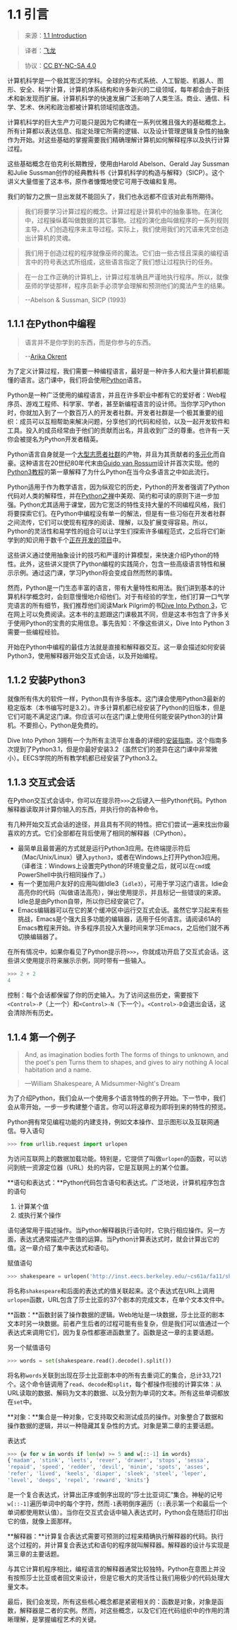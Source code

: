# 1.1 引言

> 来源：[1.1   Introduction](http://www-inst.eecs.berkeley.edu/~cs61a/sp12/book/functions.html#id1)

> 译者：[飞龙](https://github.com/wizardforcel)

> 协议：[CC BY-NC-SA 4.0](http://creativecommons.org/licenses/by-nc-sa/4.0/)

计算机科学是一个极其宽泛的学科。全球的分布式系统、人工智能、机器人、图形、安全、科学计算，计算机体系结构和许多新兴的二级领域，每年都会由于新技术和新发现而扩展。计算机科学的快速发展广泛影响了人类生活。商业、通信、科学、艺术、休闲和政治都被计算机领域彻底改造。

计算机科学的巨大生产力可能只是因为它构建在一系列优雅且强大的基础概念上。所有计算都以表达信息、指定处理它所需的逻辑、以及设计管理逻辑复杂性的抽象作为开始。对这些基础的掌握需要我们精确理解计算机如何解释程序以及执行计算过程。

这些基础概念在伯克利长期教授，使用由Harold Abelson、Gerald Jay Sussman和Julie Sussman创作的经典教科书《计算机科学的构造与解释》（SICP）。这个讲义大量借鉴了这本书，原作者慷慨地使它可用于改编和复用。

我们的智力之旅一旦出发就不能回头了，我们也永远都不应该对此有所期待。

> 我们将要学习计算过程的概念。计算过程是计算机中的抽象事物。在演化中，过程操纵着叫做数据的其它事物。过程的演化由叫做程序的一系列规则主导。人们创造程序来主导过程。实际上，我们使用我们的咒语来凭空创造出计算机的灵魂。

> 我们用于创造过程的程序就像巫师的魔法。它们由一些古怪且深奥的编程语言中的符号表达式所组成，这些语言指定了我们想让过程执行的任务。

> 在一台工作正确的计算机上，计算过程准确且严谨地执行程序。所以，就像巫师的学徒那样，程序员新手必须学会理解和预测他们的魔法产生的结果。

> --Abelson & Sussman, SICP (1993)

## 1.1.1 在Python中编程

> 语言并不是你学到的东西，而是你参与的东西。

> --[Arika Okrent](http://arikaokrent.com/)

为了定义计算过程，我们需要一种编程语言，最好是一种许多人和大量计算机都能懂的语言。这门课中，我们将会使用[Python](http://docs.python.org/py3k/)语言。

Python是一种广泛使用的编程语言，并且在许多职业中都有它的爱好者：Web程序员、游戏工程师、科学家、学者，甚至新编程语言的设计师。当你学习Python时，你就加入到了一个数百万人的开发者社群。开发者社群是一个极其重要的组织：成员可以互相帮助来解决问题，分享他们的代码和经验，以及一起开发软件和工具。投入的成员经常由于他们的贡献而出名，并且收到广泛的尊重。也许有一天你会被提名为Python开发者精英。

Python语言自身就是一个[大型志愿者社群](http://www.python.org/psf/members/)的产物，并且为其贡献者的[多元化](http://python.org/community/diversity/)而自豪。这种语言在20世纪80年代末由[Guido van Rossum](http://en.wikipedia.org/wiki/Guido_van_Rossum)设计并首次实现。他的[Python3教程](http://docs.python.org/py3k/tutorial/appetite.html)的第一章解释了为什么Python在当今众多语言之中如此流行。

Python适用于作为教学语言，因为纵观它的历史，Python的开发者强调了Python代码对人类的解释性，并在[Python之禅](http://www.python.org/dev/peps/pep-0020/)中美观、简约和可读的原则下进一步加强。Python尤其适用于课堂，因为它宽泛的特性支持大量的不同编程风格，我们将要探索它们。在Python中编程没有单一的解法，但是有一些习俗在开发者社群之间流传，它们可以使现有程序的阅读、理解，以及扩展变得容易。所以，Python的灵活性和易学性的组合可以让学生们探索许多编程范式，之后将它们新学到的知识用于数千个[正在开发的项目](http://pypi.python.org/pypi)中。

这些讲义通过使用抽象设计的技巧和严谨的计算模型，来快速介绍Python的特性。此外，这些讲义提供了Python编程的实践简介，包含一些高级语言特性和展示示例。通过这门课，学习Python将会变成自然而然的事情。

然而，Python是一门生态丰富的语言，带有大量特性和用法。我们讲到基本的计算机科学概念时，会刻意慢慢地介绍他们。对于有经验的学生，他们打算一口气学完语言的所有细节，我们推荐他们阅读Mark Pilgrim的书[Dive Into Python 3](http://diveintopython3.ep.io/)，它在网上可以免费阅读。这本书的主题跟这门课极其不同，但是这本书包含了许多关于使用Python的宝贵的实用信息。事先告知：不像这些讲义，Dive Into Python 3需要一些编程经验。

开始在Python中编程的最佳方法就是直接和解释器交互。这一章会描述如何安装Python3，使用解释器开始交互式会话，以及开始编程。

## 1.1.2 安装Python3

就像所有伟大的软件一样，Python具有许多版本。这门课会使用Python3最新的稳定版本（本书编写时是3.2）。许多计算机都已经安装了Python的旧版本，但是它们可能不满足这门课。你应该可以在这门课上使用任何能安装Python3的计算机。不要担心，Python是免费的。

Dive Into Python 3拥有一个为所有主流平台准备的详细的[安装指南](http://diveintopython3.ep.io/installing-python.html)。这个指南多次提到了Python3.1，但是你最好安装3.2（虽然它们的差异在这门课中非常微小）。EECS学院的所有教学机都已经安装了Python3.2。

## 1.1.3 交互式会话

在Python交互式会话中，你可以在提示符`>>>`之后键入一些Python代码。Python解释器读取并计算你输入的东西，并执行你的各种命令。

有几种开始交互式会话的途径，并且具有不同的特性。把它们尝试一遍来找出你最喜欢的方式。它们全部都在背后使用了相同的解释器（CPython）。

+ 最简单且最普遍的方式就是运行Python3应用。在终端提示符后（Mac/Unix/Linux）键入`python3`，或者在Windows上打开Python3应用。（译者注：Windows上设置完Python的环境变量之后，就可以在`cmd`或PowerShell中执行相同操作了。）
+ 有一个更加用户友好的应用叫做Idle3（`idle3`），可用于学习这门语言。Idie会高亮你的代码（叫做语法高亮），弹出使用提示，并且标记一些错误的来源。Idle总是由Python自带，所以你已经安装它了。
+ Emacs编辑器可以在它的某个缓冲区中运行交互式会话。虽然它学习起来有些挑战，Emacs是个强大且多功能的编辑器，适用于任何语言。请阅读61A的Emacs教程来开始。许多程序员投入大量时间来学习Emacs，之后他们就不再切换编辑器了。

在所有情况中，如果你看见了Python提示符`>>>`，你就成功开启了交互式会话。这些讲义使用提示符来展示示例，同时带有一些输入。

```py
>>> 2 + 2
4
```

控制：每个会话都保留了你的历史输入。为了访问这些历史，需要按下`<Control>-P`（上一个）和`<Control>-N`（下一个）。`<Control>-D`会退出会话，这会清除所有历史。

## 1.1.4 第一个例子

> And, as imagination bodies forth
> The forms of things to unknown, and the poet's pen
> Turns them to shapes, and gives to airy nothing
> A local habitation and a name.

> —William Shakespeare, A Midsummer-Night's Dream

为了介绍Python，我们会从一个使用多个语言特性的例子开始。下一节中，我们会从零开始，一步一步构建整个语言。你可以将这章视为即将到来的特性的预览。

Python拥有常见编程功能的内建支持，例如文本操作、显示图形以及互联网通信。导入语句

```py
>>> from urllib.request import urlopen
```

为访问互联网上的数据加载功能。特别是，它提供了叫做`urlopen`的函数，可以访问到统一资源定位器（URL）处的内容，它是互联网上的某个位置。

**语句和表达式：**Python代码包含语句和表达式。广泛地说，计算机程序包含的语句

1.  计算某个值
2.  或执行某个操作

语句通常用于描述操作。当Python解释器执行语句时，它执行相应操作。另一方面，表达式通常描述产生值的运算。当Python计算表达式时，就会计算出它的值。这一章介绍了集中表达式和语句。

赋值语句

```py
>>> shakespeare = urlopen('http://inst.eecs.berkeley.edu/~cs61a/fa11/shakespeare.txt')
```

将名称`shakespeare`和后面的表达式的值关联起来。这个表达式在URL上调用`urlopen`函数，URL包含了莎士比亚的37个剧本的完成文本，在单个文本文件中。

**函数：**函数封装了操作数据的逻辑。Web地址是一块数据，莎士比亚的剧本文本时另一块数据。前者产生后者的过程可能有些复杂，但是我们可以值通过一个表达式来调用它们，因为复杂性都塞进函数里了。函数是这一章的主要话题。

另一个赋值语句

```py
>>> words = set(shakespeare.read().decode().split())
```

将名称`words`关联到出现在莎士比亚剧本中的所有去重词汇的集合，总计33,721个。这个命令链调用了`read`、`decode`和`split`，每个都操作衔接的计算实体：从URL读取的数据、解码为文本的数据、以及分割为单词的文本。所有这些单词都放在`set`中。

**对象：**集合是一种对象，它支持取交和测试成员的操作。对象整合了数据和操作数据的逻辑，并以一种隐藏其复杂性的方式。对象是第二章的主要话题。

表达式

```py
>>> {w for w in words if len(w) >= 5 and w[::-1] in words}
{'madam', 'stink', 'leets', 'rever', 'drawer', 'stops', 'sessa',
'repaid', 'speed', 'redder', 'devil', 'minim', 'spots', 'asses',
'refer', 'lived', 'keels', 'diaper', 'sleek', 'steel', 'leper',
'level', 'deeps', 'repel', 'reward', 'knits'}
```

是一个复合表达式，计算出正序或倒序出现的“莎士比亚词汇”集合。神秘的记号`w[::-1]`遍历单词中的每个字符，然而`-1`表明倒序遍历（`::`表示第一个和最后一个单词都使用默认值）。当你在交互式会话中输入表达式时，Python会在随后打印出它的值，就像上面那样。

**解释器：**计算复合表达式需要可预测的过程来精确执行解释器的代码。执行这个过程的，并计算复合表达式和语句的程序就叫解释器。解释器的设计与实现是第三章的主要话题。

与其它计算机程序相比，编程语言的解释器通常比较独特。Python在意图上并没有按照莎士比亚或者回文来设计，但是它极大的灵活性让我们用极少的代码处理大量文本。

最后，我们会发现，所有这些核心概念都是紧密相关的：函数是对象，对象是函数，解释器是二者的实例。然而，对这些概念，以及它们在代码组织中的作用的清晰理解，是掌握编程艺术的关键。



